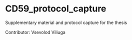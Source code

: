# CD59_protocol_capture
Supplementary material and protocol capture for the thesis

Contributor: Vsevolod Viliuga
